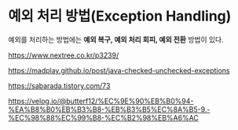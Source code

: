 # 예외 처리 방법(Exception Handling)



예외를 처리하는 방법에는 **예외 복구, 예외 처리 회피, 예외 전환** 방법이 있다.



https://www.nextree.co.kr/p3239/

https://madplay.github.io/post/java-checked-unchecked-exceptions

https://sabarada.tistory.com/73



https://velog.io/@butterf12/%EC%9E%90%EB%B0%94-%EA%B8%B0%EB%B3%B8-%EB%B3%B5%EC%8A%B5-9.-%EC%98%88%EC%99%B8-%EC%B2%98%EB%A6%AC